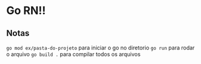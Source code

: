 # Go RN!!

## Notas

`go mod ex/pasta-do-projeto` para iniciar o go no diretorio
`go run` para rodar o arquivo
`go build .` para compilar todos os arquivos
